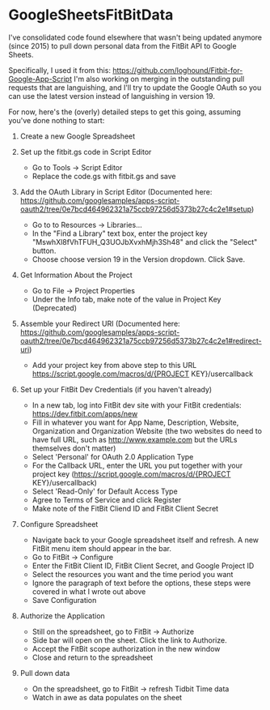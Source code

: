 # GoogleSheetsFitBitData

I've consolidated code found elsewhere that wasn't being updated anymore (since 2015) to pull down personal data from the FitBit API to Google Sheets. 

Specifically, I used it from this: https://github.com/loghound/Fitbit-for-Google-App-Script I'm also working on merging in the outstanding pull requests that are languishing, and I'll try to update the Google OAuth so you can use the latest version instead of languishing in version 19.  

For now, here's the (overly) detailed steps to get this going, assuming you've done nothing to start:

1. Create a new Google Spreadsheet
1. Set up the fitbit.gs code in Script Editor
   * Go to Tools -> Script Editor
   * Replace the code.gs with fitbit.gs and save

1. Add the OAuth Library in Script Editor (Documented here: https://github.com/googlesamples/apps-script-oauth2/tree/0e7bcd464962321a75ccb97256d5373b27c4c2e1#setup)
   * Go to to Resources -> Libraries...
   * In the "Find a Library" text box, enter the project key "MswhXl8fVhTFUH_Q3UOJbXvxhMjh3Sh48" and click the "Select" button.
   * Choose choose version 19 in the Version dropdown. Click Save.

1. Get Information About the Project
   * Go to File -> Project Properties
   * Under the Info tab, make note of the value in Project Key (Deprecated)
  
1. Assemble your Redirect URI (Documented here: https://github.com/googlesamples/apps-script-oauth2/tree/0e7bcd464962321a75ccb97256d5373b27c4c2e1#redirect-uri)
   * Add your project key from above step to this URL https://script.google.com/macros/d/{PROJECT KEY}/usercallback
  
1. Set up your FitBit Dev Credentials (if you haven't already)
   * In a new tab, log into FitBit dev site with your FitBit credentials: https://dev.fitbit.com/apps/new
   * Fill in whatever you want for App Name, Description, Website, Organization and Organization Website (the two websites do need to have full URL, such as http://www.example.com but the URLs themselves don't matter)
   * Select 'Personal' for OAuth 2.0 Application Type
   * For the Callback URL, enter the URL you put together with your project key (https://script.google.com/macros/d/{PROJECT KEY}/usercallback)
   * Select 'Read-Only' for Default Access Type
   * Agree to Terms of Service and click Register
   * Make note of the FitBit Cliend ID and FitBit Client Secret
 
1. Configure Spreadsheet
   * Navigate back to your Google spreadsheet itself and refresh. A new FitBit menu item should appear in the bar.
   * Go to FitBit -> Configure 
   * Enter the FitBit Client ID, FitBit Client Secret, and Google Project ID
   * Select the resources you want and the time period you want
   * Ignore the paragraph of text before the options, these steps were covered in what I wrote out above
   * Save Configuration
  
1. Authorize the Application
   * Still on the spreadsheet, go to FitBit -> Authorize
   * Side bar will open on the sheet. Click the link to Authorize.
   * Accept the FitBit scope authorization in the new window
   * Close and return to the spreadsheet

1. Pull down data
   * On the spreadsheet, go to FitBit -> refresh Tidbit Time data
   * Watch in awe as data populates on the sheet
